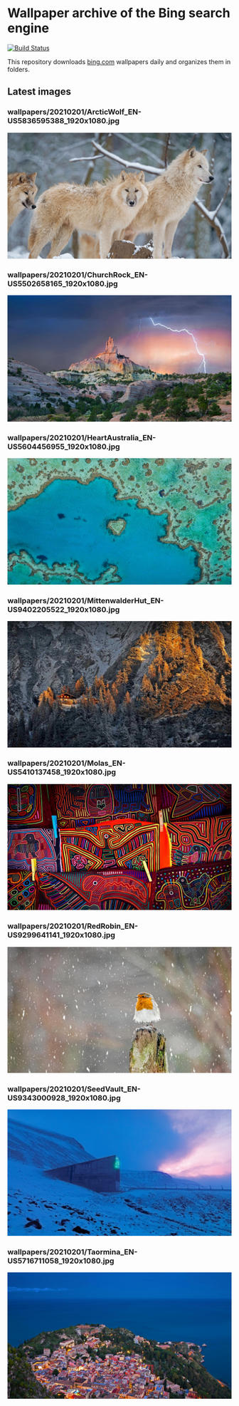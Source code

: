 # Wallpaper archive of the Bing search engine

[![Build Status](https://travis-ci.org/kijart/bing-daily-images-dl.svg?branch=wallpapers)](https://travis-ci.org/kijart/bing-daily-images-dl)

This repository downloads [bing.com](https://www.bing.com) wallpapers daily and organizes them in folders.

## Latest images

<!-- Wallpapers -->

### wallpapers/20210201/ArcticWolf_EN-US5836595388_1920x1080.jpg

![wallpapers/20210201/ArcticWolf_EN-US5836595388_1920x1080.jpg](wallpapers/20210201/ArcticWolf_EN-US5836595388_1920x1080.jpg)

### wallpapers/20210201/ChurchRock_EN-US5502658165_1920x1080.jpg

![wallpapers/20210201/ChurchRock_EN-US5502658165_1920x1080.jpg](wallpapers/20210201/ChurchRock_EN-US5502658165_1920x1080.jpg)

### wallpapers/20210201/HeartAustralia_EN-US5604456955_1920x1080.jpg

![wallpapers/20210201/HeartAustralia_EN-US5604456955_1920x1080.jpg](wallpapers/20210201/HeartAustralia_EN-US5604456955_1920x1080.jpg)

### wallpapers/20210201/MittenwalderHut_EN-US9402205522_1920x1080.jpg

![wallpapers/20210201/MittenwalderHut_EN-US9402205522_1920x1080.jpg](wallpapers/20210201/MittenwalderHut_EN-US9402205522_1920x1080.jpg)

### wallpapers/20210201/Molas_EN-US5410137458_1920x1080.jpg

![wallpapers/20210201/Molas_EN-US5410137458_1920x1080.jpg](wallpapers/20210201/Molas_EN-US5410137458_1920x1080.jpg)

### wallpapers/20210201/RedRobin_EN-US9299641141_1920x1080.jpg

![wallpapers/20210201/RedRobin_EN-US9299641141_1920x1080.jpg](wallpapers/20210201/RedRobin_EN-US9299641141_1920x1080.jpg)

### wallpapers/20210201/SeedVault_EN-US9343000928_1920x1080.jpg

![wallpapers/20210201/SeedVault_EN-US9343000928_1920x1080.jpg](wallpapers/20210201/SeedVault_EN-US9343000928_1920x1080.jpg)

### wallpapers/20210201/Taormina_EN-US5716711058_1920x1080.jpg

![wallpapers/20210201/Taormina_EN-US5716711058_1920x1080.jpg](wallpapers/20210201/Taormina_EN-US5716711058_1920x1080.jpg)

